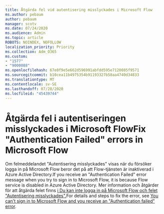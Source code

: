 ```yaml
---
title: Åtgärda fel vid autentisering misslyckades i Microsoft Flow
ms.author: pebaum
author: pebaum
manager: scotv
ms.date: 07/24/2020
ms.audience: Admin
ms.topic: article
ROBOTS: NOINDEX, NOFOLLOW
localization_priority: Priority
ms.collection: Adm_O365
ms.custom:
- "1577"
- "9000088"
ms.openlocfilehash: 67e0f9e5e662d596991abfdd595e7120085f9571
ms.sourcegitcommit: b10cea11b4975354b91193327b58aa4740d34833
ms.translationtype: MT
ms.contentlocale: sv-SE
ms.lasthandoff: 07/28/2020
ms.locfileid: "45439744"
---
```

# <a name="fix-authentication-failed-errors-in-microsoft-flow"></a><span data-ttu-id="eb1ca-102">Åtgärda fel i autentiseringen misslyckades i Microsoft Flow</span><span class="sxs-lookup"><span data-stu-id="eb1ca-102">Fix "Authentication Failed" errors in Microsoft Flow</span></span>

<span data-ttu-id="eb1ca-103">Om felmeddelandet "Autentisering misslyckades" visas när du försöker logga in på Microsoft Flow beror det på att Flow-tjänsten är inaktiverad i Azure Active Directory.</span><span class="sxs-lookup"><span data-stu-id="eb1ca-103">If you receive an "Authentication Failed" error message when you try to sign in to Microsoft Flow, it is because Flow service is disabled in Azure Active Directory.</span></span> <span data-ttu-id="eb1ca-104">Mer information och åtgärder för att åtgärda felet finns [i Du kan inte logga in på Microsoft Flow och felet "Autentisering misslyckades".](https://support.microsoft.com/help/4316891)</span><span class="sxs-lookup"><span data-stu-id="eb1ca-104">For details and steps to fix the error, see [You can't sign in to Microsoft Flow and you receive an "Authentication failed" error](https://support.microsoft.com/help/4316891).</span></span>